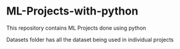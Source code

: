 # ML-Projects-with-python 

This repository contains ML Projects done using python

Datasets folder has all the dataset being used in individual projects

